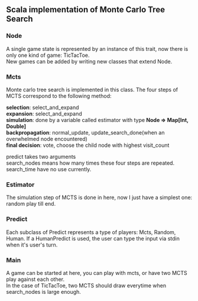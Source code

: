 Scala implementation of Monte Carlo Tree Search
---

<h3>Node</h3>
A single game state is represented by an instance of this trait, now there is only one kind of game: 
TicTacToe.<br/>
New games can be added by writing new classes that extend Node.

<h3>Mcts</h3>
Monte carlo tree search is implemented in this class.
The four steps of MCTS correspond to the following method: <br/>

<b>selection</b>: select_and_expand<br/>
<b>expansion</b>: select_and_expand<br/>
<b>simulation</b>: done by a variable called estimator with type <b>Node => Map[Int, Double]</b><br/>
<b>backpropagation</b>: normal_update, update_search_done(when an overwhelmed node encountered)<br/>
<b>final decision</b>: vote, choose the child node with highest visit_count

predict takes two arguments<br/>
search_nodes means how many times these four steps are repeated.<br/>
search_time have no use currently.

<h3>Estimator</h3>
The simulation step of MCTS is done in here, now I just have a simplest one: random play till end.

<h3>Predict</h3>
Each subclass of Predict represents a type of players: Mcts, Random, Human. If a HumanPredict is used, the user can type the input via stdin when it's user's turn.

<h3>Main</h3>
A game can be started at here, you can play with mcts, or have two MCTS play against each other.<br/>
In the case of TicTacToe, two MCTS should draw everytime when search_nodes is large enough.
